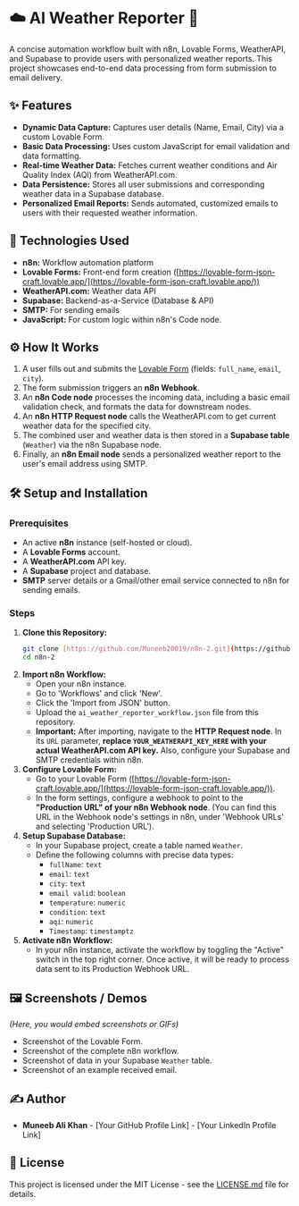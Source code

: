 # ☁️ AI Weather Reporter 📧

A concise automation workflow built with n8n, Lovable Forms, WeatherAPI, and Supabase to provide users with personalized weather reports. This project showcases end-to-end data processing from form submission to email delivery.

## ✨ Features

* **Dynamic Data Capture:** Captures user details (Name, Email, City) via a custom Lovable Form.
* **Basic Data Processing:** Uses custom JavaScript for email validation and data formatting.
* **Real-time Weather Data:** Fetches current weather conditions and Air Quality Index (AQI) from WeatherAPI.com.
* **Data Persistence:** Stores all user submissions and corresponding weather data in a Supabase database.
* **Personalized Email Reports:** Sends automated, customized emails to users with their requested weather information.

## 🚀 Technologies Used

* **n8n:** Workflow automation platform
* **Lovable Forms:** Front-end form creation ([https://lovable-form-json-craft.lovable.app/](https://lovable-form-json-craft.lovable.app/))
* **WeatherAPI.com:** Weather data API
* **Supabase:** Backend-as-a-Service (Database & API)
* **SMTP:** For sending emails
* **JavaScript:** For custom logic within n8n's Code node.

## ⚙️ How It Works

1.  A user fills out and submits the [Lovable Form](https://lovable-form-json-craft.lovable.app/) (fields: `full_name`, `email`, `city`).
2.  The form submission triggers an **n8n Webhook**.
3.  An **n8n Code node** processes the incoming data, including a basic email validation check, and formats the data for downstream nodes.
4.  An **n8n HTTP Request node** calls the WeatherAPI.com to get current weather data for the specified city.
5.  The combined user and weather data is then stored in a **Supabase table** (`Weather`) via the n8n Supabase node.
6.  Finally, an **n8n Email node** sends a personalized weather report to the user's email address using SMTP.

## 🛠️ Setup and Installation

### Prerequisites

* An active **n8n** instance (self-hosted or cloud).
* A **Lovable Forms** account.
* A **WeatherAPI.com** API key.
* A **Supabase** project and database.
* **SMTP** server details or a Gmail/other email service connected to n8n for sending emails.

### Steps

1.  **Clone this Repository:**
    ```bash
    git clone [https://github.com/Muneeb20019/n8n-2.git](https://github.com/Muneeb20019/n8n-2.git)
    cd n8n-2
    ```
2.  **Import n8n Workflow:**
    * Open your n8n instance.
    * Go to 'Workflows' and click 'New'.
    * Click the 'Import from JSON' button.
    * Upload the `ai_weather_reporter_workflow.json` file from this repository.
    * **Important:** After importing, navigate to the **HTTP Request node**. In its `URL` parameter, **replace `YOUR_WEATHERAPI_KEY_HERE` with your actual WeatherAPI.com API key.** Also, configure your Supabase and SMTP credentials within n8n.
3.  **Configure Lovable Form:**
    * Go to your Lovable Form ([https://lovable-form-json-craft.lovable.app/](https://lovable-form-json-craft.lovable.app/)).
    * In the form settings, configure a webhook to point to the **"Production URL" of your n8n Webhook node**. (You can find this URL in the Webhook node's settings in n8n, under 'Webhook URLs' and selecting 'Production URL').
4.  **Setup Supabase Database:**
    * In your Supabase project, create a table named `Weather`.
    * Define the following columns with precise data types:
        * `fullName`: `text`
        * `email`: `text`
        * `city`: `text`
        * `email valid`: `boolean`
        * `temperature`: `numeric`
        * `condition`: `text`
        * `aqi`: `numeric`
        * `Timestamp`: `timestamptz`
5.  **Activate n8n Workflow:**
    * In your n8n instance, activate the workflow by toggling the "Active" switch in the top right corner. Once active, it will be ready to process data sent to its Production Webhook URL.

## 🖼️ Screenshots / Demos

*(Here, you would embed screenshots or GIFs)*
* Screenshot of the Lovable Form.
* Screenshot of the complete n8n workflow.
* Screenshot of data in your Supabase `Weather` table.
* Screenshot of an example received email.

## ✍️ Author

* **Muneeb Ali Khan** - [Your GitHub Profile Link] - [Your LinkedIn Profile Link]

## 📜 License

This project is licensed under the MIT License - see the [LICENSE.md](LICENSE.md) file for details.
